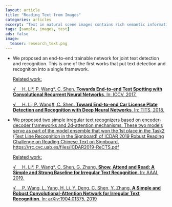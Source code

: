 ```yaml
---
layout: article
title: "Reading Text from Images"
categories: articles
excerpt: "Text in natural scene images contains rich semantic information that is crucial for visual understanding and reasoning. Although OCR has been studied extensively, reading irregular text of arbitrary shape is still a challenging task. Some of our work was published in ICCV and AAAI."
tags: [sample, images, test]
ads: false
image:
  teaser: research_text.png
---
```


- We proposed an end-to-end trainable network for joint text detection and recognition. This is one of the first works that put text detection and recognition into a single framework. 

    <u>Related work:<u/>

    &radic; &nbsp; &nbsp; H. Li*, P. Wang*, C. Shen. **Towards End-to-end Text Spotting with Convolutional Recurrent Neural Networks**. In: ICCV, 2017.

    &radic; &nbsp; &nbsp; H. Li, P. Wang#, C. Shen. **Toward End-to-end Car License Plate Detection and Recognition with Deep Neural Networks**. In: TITS, 2018.

- We proposed two simple irregular text recognizers based on encoder-decoder frameworks and 2d-attention mechanisms. These two models serve as part of the model ensemble that won the 1st place in the Task2 (Text Line Recognition in the Signboard) of ICDAR 2019 Robust Reading Challenge on Reading Chinese Text on Signboard. https://rrc.cvc.uab.es/files/ICDAR2019-ReCTS.pdf 

    <u>Related work:<u/>

	&radic; &nbsp; &nbsp; H. Li*, P. Wang*, C. Shen, G. Zhang. **Show, Attend and Read: A Simple and Strong Baseline for Irregular Text Recognition**. In: AAAI, 2019.

    &radic; &nbsp; &nbsp; P. Wang, L. Yang, H. Li, Y. Deng, C. Shen, Y. Zhang. **A Simple and Robust Convolutional-Attention Network for Irregular Text Recognition**. In: arXiv:1904.01375, 2019

